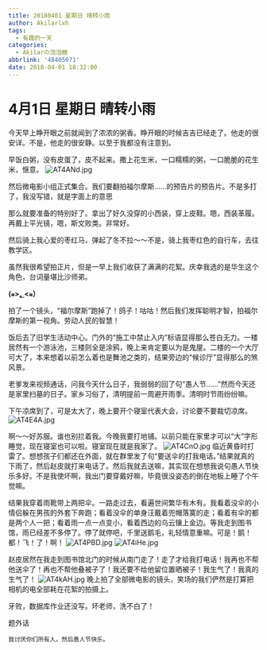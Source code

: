 ```yaml
---
title: 20180401 星期日 晴转小雨
author: Akilarlxh
tags:
  - 有趣的一天
categories:
  - Akilarの泡泡糖
abbrlink: '48405071'
date: 2018-04-01 18:32:00
---
```

# 4月1日 星期日 晴转小雨

今天早上睁开眼之前就闻到了浓浓的粥香。睁开眼的时候吉吉已经走了。他走的很安详。不是，他走的很安静。以至于我都没有注意到。

早饭白粥，没有皮蛋了，皮不起来。撒上花生米，一口糯糯的粥，一口脆脆的花生米，惬意。
![AT4ANd.jpg](https://s2.ax1x.com/2019/04/10/AT4ANd.jpg)

然后微电影小组正式集合。我们要翻拍福尔摩斯……的预告片的预告片。不是多打了，我没写错，就是字面上的意思

那么就要准备的特别好了。拿出了好久没穿的小西装，穿上皮鞋。嗯，西装革履。再戴上平光镜，嗯，斯文败类。非常好。

然后骑上我心爱的枣红马，弹起了冬不拉～～不是，骑上我枣红色的自行车，去往教学区。

虽然我很希望拍正片，但是一早上我们收获了满满的花絮。庆幸我选的是华生这个角色，台词量堪比沙师弟。

**(๑>؂<๑）**

拍了一个镜头，“福尔摩斯”跑掉了！鸽子！咕咕！然后我们发挥聪明才智，拍福尔摩斯的第一视角。劳动人民的智慧！

饭后去了旧学生活动中心。门外的“施工中禁止入内”标语显得那么苍白无力。一楼居然有一个游泳池，三楼则全是涂鸦，晚上来肯定要以为是鬼屋。二楼的一个大厅可大了，本来想着以前怎么着也是舞池之类的，结果旁边的“候诊厅”显得那么的煞风景。

老爹发来视频通话，问我今天什么日子，我弱弱的回了句“愚人节……”然而今天还是家里扫墓的日子。家乡习俗了，清明提前一周避开雨季。清明时节雨纷纷嘛。

下午凉席到了，可是太大了，晚上要开个寝室代表大会，讨论要不要裁切凉席。
![AT4E4A.jpg](https://s2.ax1x.com/2019/04/10/AT4E4A.jpg)

啊～～好苏服。谁也别拦着我。今晚我要打地铺。以前只能在家里才可以“大”字形睡觉，现在寝室也可以啦。寝室现在就是我家了。
![AT4CnO.jpg](https://s2.ax1x.com/2019/04/10/AT4CnO.jpg)
临近黄昏时打雷了。想想孩子们都还在外面，就在群里发了句“要送伞的打我电话。”结果就真的下雨了，然后赵皮就打来电话了。然后我就去送嘛，其实现在想想我说句愚人节快乐多好。不是我使坏啊，我出门要穿戴好嘛，毕竟很没姿态的倒在地板上睡了个午觉嘛。

结果我穿着雨靴带上两把伞。一路走过去，看遍世间繁华有木有。我看着没伞的小情侣躲在男孩的外套下奔跑；看着没伞的单身汪戴着兜帽落寞的走；看着有伞的都是两个人一把；看着雨一点一点变小，看着西边的乌云镶上金边。等我走到图书馆，雨已经差不多停了。停了就停吧，千里送鹅毛，礼轻情意重嘛。可是！鹅！都！飞！了！啊！
![AT4PBD.jpg](https://s2.ax1x.com/2019/04/10/AT4PBD.jpg)
![AT4iHe.jpg](https://s2.ax1x.com/2019/04/10/AT4iHe.jpg)

赵皮居然在我走到图书馆北门的时候从南门走了！走了才给我打电话！我再也不帮他送伞了！再也不帮他叠被子了！我还要不给他留位置晒被子！我生气了！我真的生气了！
![AT4kAH.jpg](https://s2.ax1x.com/2019/04/10/AT4kAH.jpg)
晚上拍了全部微电影的镜头，笑场的我们俨然是打算把相机的电全部耗在花絮的拍摄上。

牙败，数据库作业还没写。坏老师，洗不白了！


题外话
```
我讨厌你们所有人。然后愚人节快乐。
```